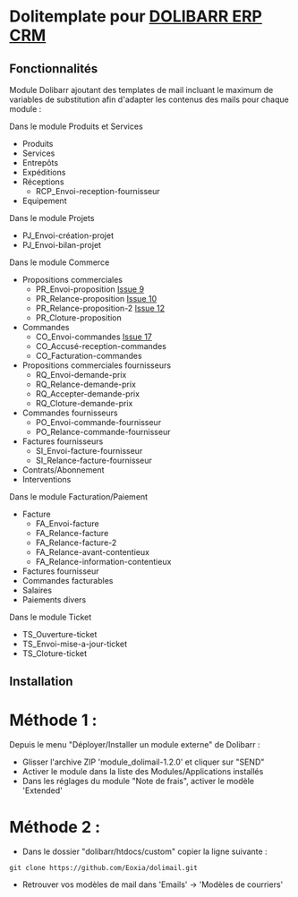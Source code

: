 # Dolitemplate pour [DOLIBARR ERP CRM](https://www.dolibarr.org)

## Fonctionnalités

Module Dolibarr ajoutant des templates de mail incluant le maximum de variables de substitution afin d'adapter les contenus des mails pour chaque module :

Dans le module Produits et Services

- Produits
- Services
- Entrepôts
- Expéditions
- Réceptions
  - RCP_Envoi-reception-fournisseur
- Equipement

Dans le module Projets

- PJ_Envoi-création-projet
- PJ_Envoi-bilan-projet

Dans le module Commerce

- Propositions commerciales
  - PR_Envoi-proposition [Issue 9](https://github.com/Eoxia/dolitemplate/issues/9)
  - PR_Relance-proposition [Issue 10](https://github.com/Eoxia/dolitemplate/issues/10)
  - PR_Relance-proposition-2 [Issue 12](https://github.com/Eoxia/dolitemplate/issues/12)
  - PR_Cloture-proposition
- Commandes
  - CO_Envoi-commandes [Issue 17](https://github.com/Eoxia/dolitemplate/issues/17)
  - CO_Accusé-reception-commandes
  - CO_Facturation-commandes
- Propositions commerciales fournisseurs
  - RQ_Envoi-demande-prix
  - RQ_Relance-demande-prix
  - RQ_Accepter-demande-prix
  - RQ_Cloture-demande-prix
- Commandes fournisseurs
  - PO_Envoi-commande-fournisseur
  - PO_Relance-commande-fournisseur
- Factures fournisseurs
  - SI_Envoi-facture-fournisseur
  - SI_Relance-facture-fournisseur
- Contrats/Abonnement
- Interventions

Dans le module Facturation/Paiement

- Facture
  - FA_Envoi-facture
  - FA_Relance-facture
  - FA_Relance-facture-2
  - FA_Relance-avant-contentieux
  - FA_Relance-information-contentieux
- Factures fournisseur
- Commandes facturables
- Salaires
- Paiements divers


Dans le module Ticket

- TS_Ouverture-ticket
- TS_Envoi-mise-a-jour-ticket
- TS_Cloture-ticket

## Installation

# Méthode 1 :

Depuis le menu "Déployer/Installer un module externe" de Dolibarr : 

- Glisser l'archive ZIP 'module_dolimail-1.2.0' et cliquer sur "SEND"
- Activer le module dans la liste des Modules/Applications installés
- Dans les réglages du module "Note de frais", activer le modèle 'Extended'

# Méthode 2 :

- Dans le dossier "dolibarr/htdocs/custom" copier la ligne suivante :
``` 
git clone https://github.com/Eoxia/dolimail.git
```
- Retrouver vos modèles de mail dans 'Emails' -> 'Modèles de courriers'
